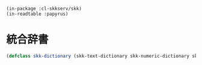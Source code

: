     (in-package :cl-skkserv/skk)
    (in-readtable :papyrus)

# 統合辞書

```lisp
(defclass skk-dictionary (skk-text-dictionary skk-numeric-dictionary skk-lisp-dictionary) ())
```